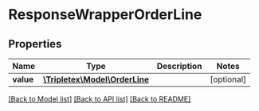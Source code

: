 # ResponseWrapperOrderLine

## Properties
Name | Type | Description | Notes
------------ | ------------- | ------------- | -------------
**value** | [**\Tripletex\Model\OrderLine**](OrderLine.md) |  | [optional] 

[[Back to Model list]](../README.md#documentation-for-models) [[Back to API list]](../README.md#documentation-for-api-endpoints) [[Back to README]](../README.md)



